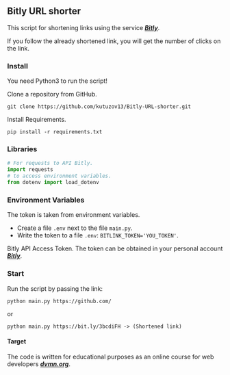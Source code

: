 ## Bitly URL shorter

This script for shortening links using the service ***[Bitly](https://bitly.com/)***.

If you follow the already shortened link, you will get the number of clicks on the link.

### Install
You need Python3 to run the script!

Clone a repository from GitHub.
```
git clone https://github.com/kutuzov13/Bitly-URL-shorter.git
```

Install Requirements.
```
pip install -r requirements.txt
```

### Libraries
```python
# For requests to API Bitly.
import requests 
# to access environment variables.
from dotenv import load_dotenv 
```
### Environment Variables
The token is taken from environment variables.
- Create a file ```.env``` next to the file ```main.py```.
- Write the token to a file ```.env```: ```BITLINK_TOKEN='YOU_TOKEN'```.

Bitly API Access Token. The token can be obtained in your personal account ***[Bitly](https://bitly.com/)***.

### Start
Run the script by passing the link:
```
python main.py https://github.com/
```
or
```
python main.py https://bit.ly/3bcdiFH -> (Shortened link)
```

#### Target
The code is written for educational purposes as an online course for web developers ***[dvmn.org](https://dvmn.org/modules/)***.
